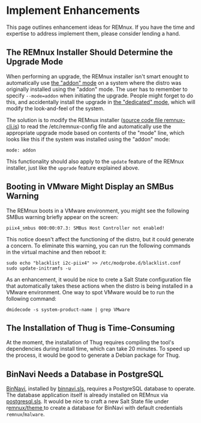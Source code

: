 # Implement Enhancements

This page outlines enhancement ideas for REMnux. If you have the time and expertise to address implement them, please consider lending a hand.

## The REMnux Installer Should Determine the Upgrade Mode <a id="upgrade-should-determine-mode"></a>

When performing an upgrade, the REMnux installer isn't smart enought to automatically use [the "addon" mode](../install-distro/add-to-existing-system.md) on a system where the distro was originally installed using the "addon" mode. The user has to remember to specify `--mode=addon` when initiating the upgrade. People might forget to do this, and accidentally install the upgrade in [the "dedicated" mode](../install-distro/install-from-scratch.md), which will modify the look-and-feel of the system. 

The solution is to modify the REMnux installer \([source code file remnux-cli.js](https://github.com/REMnux/remnux-cli/blob/master/remnux-cli.js)\) to read the /etc/remnux-config file and automatically use the appropriate upgrade mode based on contents of the "mode" line, which looks like this if the system was installed using the "addon" mode:

```text
mode: addon
```

This functionality should also apply to the `update` feature of the REMnux installer, just like the `upgrade` feature explained above.

## Booting in VMware Might Display an SMBus Warning <a id="smbus-warning"></a>

The REMnux boots in a VMware environment, you might see the following SMBus warning briefly appear on the screen:

```text
piix4_smbus 000:00:07.3: SMBus Host Controller not enabled!
```

This notice doesn't affect the functioning of the distro, but it could generate a concern. To eliminate this warning, you can run the following commands in the virtual machine and then reboot it:

```text
sudo echo "blacklist i2c-piix4" >> /etc/modprobe.d/blacklist.conf
sudo update-initramfs -u
```

As an enhancement, it would be nice to crete a Salt State configuration file that automatically takes these actions when the distro is being installed in a VMware environment. One way to spot VMware would be to run the following command:

```text
dmidecode -s system-product-name | grep VMware
```

## The Installation of Thug is Time-Consuming <a id="thug-installation"></a>

At the moment, the installation of Thug requires compiling the tool's dependencies during install time, which can take 20 minutes. To speed up the process, it would be good to generate a Debian package for Thug.

## BinNavi Needs a Database in PostgreSQL <a id="binnavi-database"></a>

[BinNavi](https://github.com/google/binnavi), installed by [binnavi.sls](https://github.com/REMnux/salt-states/blob/master/remnux/tools/binnavi.sls), requires a PostgreSQL database to operate. The database application itself is already installed on REMnux via [postgresql.sls](https://github.com/REMnux/salt-states/blob/master/remnux/packages/postgresql.sls). It would be nice to craft a new Salt State file under r[emnux/theme ](https://github.com/REMnux/salt-states/tree/master/remnux/theme)to create a database for BinNavi with default credentials  `remnux`/`malware`.


